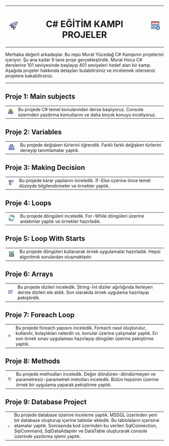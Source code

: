 <table align="center">
  <tr>
    <td><img src="https://raw.githubusercontent.com/receppazarli/CSharpEducationCamp/master/assets/02.gif" alt="Icon by Freepik" width="40"></td>
    <td><h1 align="center">C# EĞİTİM KAMPI PROJELER </h1></td>
    <td><img src="https://raw.githubusercontent.com/receppazarli/CSharpEducationCamp/master/assets/01.gif" alt="Icon by Freepik" width="40"></td>
  </tr>
</table>

Merhaba değerli arkadaşlar. Bu repo Murat Yücedağ C# Kampının projelerini içeriyor. Şu ana kadar 9 tane proje gerçekleştirdik. Murat Hoca C# derslerine 101 seviyesinde başlayıp 401 seviyeleri hedef alan bir kamp. Aşağıda projeler hakkında detayları bulabilirsiniz ve incelemek isterseniz projelere bakabilirsiniz. 
<hr>



<h2> Proje 1: Main subjects </h2>
<table>
  <tr>
    <td><img src="https://raw.githubusercontent.com/receppazarli/CSharpEducationCamp/master/assets/geography_12743755.gif" alt="Icon by Freepik" width="40"></td>
    <td>Bu projede C# temel konularından derse başlıyoruz. Console üzerinden yazdırma komutlarını ve daha birçok konuyu inceliyoruz.</td>
  </tr>
</table>

<h2> Proje 2: Variables  </h2>
<table>
  <tr>
    <td><img src="https://raw.githubusercontent.com/receppazarli/CSharpEducationCamp/master/assets/2.gif" alt="Icon by Freepik" width="40"></td>
    <td>Bu projede değişken türlerini öğrendik. Farklı farklı değişken türlerini deneyip tanımlamalar yaptık.</td>
  </tr>
</table>


<h2> Proje 3: Making Decision </h2>
<table>
  <tr>
    <td><img src="https://raw.githubusercontent.com/receppazarli/CSharpEducationCamp/master/assets/3.gif" alt="Icon by Freepik" width="40"></td>
    <td>Bu projede karar yapılarını inceledik. İf-Else üzerine önce temel düzeyde bilgilendirmeler ve örnekler yaptık.</td>
  </tr>
</table>


<h2> Proje 4: Loops </h2>
<table>
  <tr>
    <td><img src="https://raw.githubusercontent.com/receppazarli/CSharpEducationCamp/master/assets/4.gif" alt="Icon by Freepik" width="40"></td>
    <td>Bu projede döngüleri inceledik. For-While döngüleri üzerine anlatımlar yaptık ve örnekler hazırladık.</td>
  </tr>
</table>


<h2> Proje 5: Loop With Starts  </h2>
<table>
  <tr>
    <td><img src="https://raw.githubusercontent.com/receppazarli/CSharpEducationCamp/master/assets/5.gif" alt="Icon by Freepik" width="40"></td>
    <td>Bu projede döngüleri kullanarak örnek uygulamalar hazırladık. Hepsi algoritmik sorulardan oluşmaktadır.</td>
  </tr>
</table>


<h2> Proje 6: Arrays  </h2>
<table>
  <tr>
    <td><img src="https://raw.githubusercontent.com/receppazarli/CSharpEducationCamp/master/assets/6.gif" alt="Icon by Freepik" width="40"></td>
    <td>Bu projede dizileri inceledik. String-İnt diziler ağırlığında ilerleyen derste dizileri ele aldık. Son olarakda örnek uygulama hazırlayıp pekiştirdik.</td>
  </tr>
</table>


<h2> Proje 7: Foreach Loop </h2>
<table>
  <tr>
    <td><img src="https://raw.githubusercontent.com/receppazarli/CSharpEducationCamp/master/assets/7.gif" alt="Icon by Freepik" width="40"></td>
    <td>Bu projede foreach yapısını inceledik. Foreach nasıl oluşturulur, kullanılır, kolaylıkları nelerdir vs. konular üzerine çalışmalar yaptık. En son örnek sınav uygulaması hazırlayıp döngüler üzerine pekiştirme 
    yaptık.</td>
  </tr>
</table>



<h2> Proje 8: Methods </h2>
<table>
  <tr>
    <td><img src="https://raw.githubusercontent.com/receppazarli/CSharpEducationCamp/master/assets/8.gif" alt="Icon by Freepik" width="40"></td>
    <td>Bu projede methodları inceledik. Değer döndüren-döndürmeyen ve parametresiz-parametreli metotları inceledik. Bütün hepsinin üzerine örnek bir uygulama yaparak pekiştirme yaptık.</td>
  </tr>
</table>


<h2> Proje 9: Database Project  </h2>
<table>
  <tr>
    <td><img src="https://raw.githubusercontent.com/receppazarli/CSharpEducationCamp/master/assets/9.gif" alt="Icon by Freepik" width="40"></td>
    <td>Bu projede database üzerine inceleme yaptık. MSSQL üzerinden yeni bir database oluşturup içerine tablolar ekledik. Bu tablolaların içerisine atamalar yaptık. Sonrasında kod üzerinden bu verileri SqlConnection,     
    SqlCommand, SqlDataAdapter ve DataTable oluşturarak console üzerinde yazdırma işlemi yaptık.</td>
  </tr>
</table>
